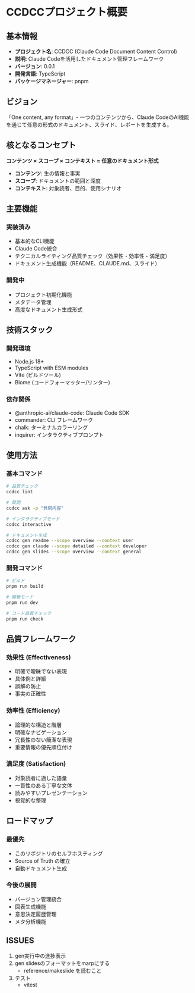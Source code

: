 # CCDCCプロジェクト概要

## 基本情報

- **プロジェクト名**: CCDCC (Claude Code Document Content Control)
- **説明**: Claude Codeを活用したドキュメント管理フレームワーク
- **バージョン**: 0.0.1
- **開発言語**: TypeScript
- **パッケージマネージャー**: pnpm

## ビジョン

「One content, any format」- 一つのコンテンツから、Claude CodeのAI機能を通じて任意の形式のドキュメント、スライド、レポートを生成する。

## 核となるコンセプト

**コンテンツ × スコープ × コンテキスト = 任意のドキュメント形式**

- **コンテンツ**: 生の情報と事実
- **スコープ**: ドキュメントの範囲と深度
- **コンテキスト**: 対象読者、目的、使用シナリオ

## 主要機能

### 実装済み
- 基本的なCLI機能
- Claude Code統合
- テクニカルライティング品質チェック（効果性・効率性・満足度）
- ドキュメント生成機能（README、CLAUDE.md、スライド）

### 開発中
- プロジェクト初期化機能
- メタデータ管理
- 高度なドキュメント生成形式

## 技術スタック

### 開発環境
- Node.js 18+
- TypeScript with ESM modules
- Vite (ビルドツール)
- Biome (コードフォーマッター/リンター)

### 依存関係
- @anthropic-ai/claude-code: Claude Code SDK
- commander: CLI フレームワーク
- chalk: ターミナルカラーリング
- inquirer: インタラクティブプロンプト

## 使用方法

### 基本コマンド
```bash
# 品質チェック
ccdcc lint

# 質問
ccdcc ask -p "質問内容"

# インタラクティブモード
ccdcc interactive

# ドキュメント生成
ccdcc gen readme --scope overview --context user
ccdcc gen claude --scope detailed --context developer
ccdcc gen slides --scope overview --context general
```

### 開発コマンド
```bash
# ビルド
pnpm run build

# 開発モード
pnpm run dev

# コード品質チェック
pnpm run check
```

## 品質フレームワーク

### 効果性 (Effectiveness)
- 明確で曖昧でない表現
- 具体例と詳細
- 誤解の防止
- 事実の正確性

### 効率性 (Efficiency)
- 論理的な構造と階層
- 明確なナビゲーション
- 冗長性のない簡潔な表現
- 重要情報の優先順位付け

### 満足度 (Satisfaction)
- 対象読者に適した語彙
- 一貫性のある丁寧な文体
- 読みやすいプレゼンテーション
- 視覚的な整理

## ロードマップ

### 最優先
- このリポジトリのセルフホスティング
- Source of Truth の確立
- 自動ドキュメント生成

### 今後の展開
- バージョン管理統合
- 図表生成機能
- 意思決定履歴管理
- メタ分析機能

## ISSUES

1. gen実行中の進捗表示
2. gen slidesのフォーマットをmarpにする
   - reference/makeslide を読むこと
3. テスト
   - vitest
